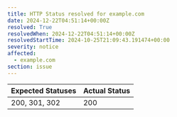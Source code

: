 ```yaml
---
title: HTTP Status resolved for example.com
date: 2024-12-22T04:51:14+00:00Z
resolved: True
resolvedWhen: 2024-12-22T04:51:14+00:00Z
resolvedStartTime: 2024-10-25T21:09:43.191474+00:00
severity: notice
affected:
  - example.com
section: issue
---
```


| Expected Statuses | Actual Status  |
|-------------------|----------------|
| 200, 301, 302 | 200 |

